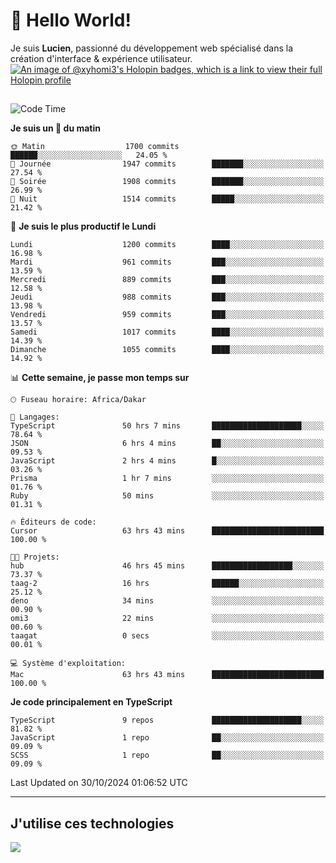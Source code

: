# 👋 Hello World!

Je suis **Lucien**, passionné du développement web spécialisé dans la création d'interface & expérience utilisateur.
[![An image of @xyhomi3's Holopin badges, which is a link to view their full Holopin profile](https://holopin.me/xyhomi3)](https://holopin.io/@xyhomi3)

##

<!--START_SECTION:waka-->
![Code Time](http://img.shields.io/badge/Code%20Time-2%2C432%20hrs%2032%20mins-blue)

**Je suis un 🐤 du matin** 

```text
🌞 Matin                  1700 commits        ██████░░░░░░░░░░░░░░░░░░░   24.05 % 
🌆 Journée                1947 commits        ███████░░░░░░░░░░░░░░░░░░   27.54 % 
🌃 Soirée                 1908 commits        ███████░░░░░░░░░░░░░░░░░░   26.99 % 
🌙 Nuit                   1514 commits        █████░░░░░░░░░░░░░░░░░░░░   21.42 % 
```
📅 **Je suis le plus productif le Lundi** 

```text
Lundi                    1200 commits        ████░░░░░░░░░░░░░░░░░░░░░   16.98 % 
Mardi                    961 commits         ███░░░░░░░░░░░░░░░░░░░░░░   13.59 % 
Mercredi                 889 commits         ███░░░░░░░░░░░░░░░░░░░░░░   12.58 % 
Jeudi                    988 commits         ███░░░░░░░░░░░░░░░░░░░░░░   13.98 % 
Vendredi                 959 commits         ███░░░░░░░░░░░░░░░░░░░░░░   13.57 % 
Samedi                   1017 commits        ████░░░░░░░░░░░░░░░░░░░░░   14.39 % 
Dimanche                 1055 commits        ████░░░░░░░░░░░░░░░░░░░░░   14.92 % 
```


📊 **Cette semaine, je passe mon temps sur** 

```text
🕑︎ Fuseau horaire: Africa/Dakar

💬 Langages: 
TypeScript               50 hrs 7 mins       ████████████████████░░░░░   78.64 % 
JSON                     6 hrs 4 mins        ██░░░░░░░░░░░░░░░░░░░░░░░   09.53 % 
JavaScript               2 hrs 4 mins        █░░░░░░░░░░░░░░░░░░░░░░░░   03.26 % 
Prisma                   1 hr 7 mins         ░░░░░░░░░░░░░░░░░░░░░░░░░   01.76 % 
Ruby                     50 mins             ░░░░░░░░░░░░░░░░░░░░░░░░░   01.31 % 

🔥 Éditeurs de code: 
Cursor                   63 hrs 43 mins      █████████████████████████   100.00 % 

🐱‍💻 Projets: 
hub                      46 hrs 45 mins      ██████████████████░░░░░░░   73.37 % 
taag-2                   16 hrs              ██████░░░░░░░░░░░░░░░░░░░   25.12 % 
deno                     34 mins             ░░░░░░░░░░░░░░░░░░░░░░░░░   00.90 % 
omi3                     22 mins             ░░░░░░░░░░░░░░░░░░░░░░░░░   00.60 % 
taagat                   0 secs              ░░░░░░░░░░░░░░░░░░░░░░░░░   00.01 % 

💻 Système d'exploitation: 
Mac                      63 hrs 43 mins      █████████████████████████   100.00 % 
```

**Je code principalement en TypeScript** 

```text
TypeScript               9 repos             ████████████████████░░░░░   81.82 % 
JavaScript               1 repo              ██░░░░░░░░░░░░░░░░░░░░░░░   09.09 % 
SCSS                     1 repo              ██░░░░░░░░░░░░░░░░░░░░░░░   09.09 % 
```




 Last Updated on 30/10/2024 01:06:52 UTC
<!--END_SECTION:waka-->
---

## J'utilise ces technologies

<p align="left">
  <a href="https://skillicons.dev">
    <img src="https://skillicons.dev/icons?i=ts,js,md,scss,tailwind,react,docker,express,astro,vite,nextjs,vercel,figma,ableton" />
  </a>
</p>

